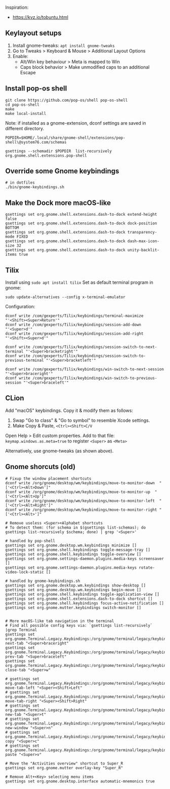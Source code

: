 Inspiration:
* https://kvz.io/tobuntu.html

## Keylayout setups

1. Install gnome-tweaks: `apt install gnome-tweaks`
2. Go to Tweaks > Keyboard & Mouse > Additional Layout Options
3. Enable:
   - Alt/Win key behaviour > Meta is mapped to Win
   - Caps block behavior > Make unmodified caps to an additional Escape


## Install pop-os shell

```
git clone https://github.com/pop-os/shell pop-os-shell
cd pop-os-shell
make
make local-install
```

Note: if installed as a gnome-extension, dconf settings are saved in different directory.

```
POPDIR=$HOME/.local/share/gnome-shell/extensions/pop-shell\@system76.com/schemas

gsettings --schemadir $POPDIR  list-recursively org.gnome.shell.extensions.pop-shell
```


## Override some Gnome keybindings

```
# in dotfiles
./bin/gnome-keybindings.sh
```

## Make the Dock more macOS-like
```
gsettings set org.gnome.shell.extensions.dash-to-dock extend-height false
gsettings set org.gnome.shell.extensions.dash-to-dock dock-position BOTTOM
gsettings set org.gnome.shell.extensions.dash-to-dock transparency-mode FIXED
gsettings set org.gnome.shell.extensions.dash-to-dock dash-max-icon-size 32
gsettings set org.gnome.shell.extensions.dash-to-dock unity-backlit-items true
```

## Tilix

Install using `sudo apt install tilix`
Set as default terminal program in gnome:
```
sudo update-alternatives --config x-terminal-emulator
```

Configuration:
```
dconf write /com/gexperts/Tilix/keybindings/terminal-maximize "'<Shift><Super>Return'"
dconf write /com/gexperts/Tilix/keybindings/session-add-down "'<Super>d'"
dconf write /com/gexperts/Tilix/keybindings/session-add-right "'<Shift><Super>d'"

dconf write /com/gexperts/Tilix/keybindings/session-switch-to-next-terminal "'<Super>bracketright'"
dconf write /com/gexperts/Tilix/keybindings/session-switch-to-previous-terminal "'<Super>bracketleft'"

dconf write /com/gexperts/Tilix/keybindings/win-switch-to-next-session "'<Super>braceright'"
dconf write /com/gexperts/Tilix/keybindings/win-switch-to-previous-session "'<Super>braceleft'"

```


## CLion

Add "macOS" keybindings. Copy it & modify them as follows:
1. Swap "Go to class" & "Go to symbol" to resemble Xcode settings.
2. Make Copy & Paste, `<Ctrl><Shift>C/V`

Open Help > Edit custom properties.
Add to that file: `keymap.windows.as.meta=true` to register `<Super>` as `<Meta>`

Alternatively, use gnome-tweaks (as shown above).

## Gnome shorcuts (old)
```
# Fixup the window placement shortcuts
dconf write /org/gnome/desktop/wm/keybindings/move-to-monitor-down  "['<Ctrl><Alt>Down']"
dconf write /org/gnome/desktop/wm/keybindings/move-to-monitor-up  "['<Ctrl><Alt>Up']"
dconf write /org/gnome/desktop/wm/keybindings/move-to-monitor-left  "['<Ctrl><Alt>Right']"
dconf write /org/gnome/desktop/wm/keybindings/move-to-monitor-right "['<Ctrl><Alt>']"

# Remove useless <Super>+Alphabet shortcuts
# To detect them: (for schema in $(gsettings list-schemas); do gsettings list-recursively $schema; done) | grep '<Super>'

# handled by pop-shell
gsettings set org.gnome.desktop.wm.keybindings minimize []
gsettings set org.gnome.shell.keybindings toggle-message-tray []
gsettings set org.gnome.shell.keybindings toggle-overview []
gsettings set org.gnome.settings-daemon.plugins.media-keys screensaver []
gsettings set org.gnome.settings-daemon.plugins.media-keys rotate-video-lock-static []

# handled by gnome-keybindings.sh
gsettings set org.gnome.desktop.wm.keybindings show-desktop []
gsettings set org.gnome.desktop.wm.keybindings begin-move []
gsettings set org.gnome.shell.keybindings toggle-application-view []
gsettings set org.gnome.shell.extensions.dash-to-dock shortcut []
gsettings set org.gnome.shell.keybindings focus-active-notification []
gsettings set org.gnome.mutter.keybindings switch-monitor []


# More macOS-like tab navigation in the terminal
# Find all possible config keys via: `gsettings list-recursively` |grep Terminal
gsettings set org.gnome.Terminal.Legacy.Keybindings:/org/gnome/terminal/legacy/keybindings/ next-tab "<Super>braceright"
gsettings set org.gnome.Terminal.Legacy.Keybindings:/org/gnome/terminal/legacy/keybindings/ prev-tab "<Super>braceleft"
gsettings set org.gnome.Terminal.Legacy.Keybindings:/org/gnome/terminal/legacy/keybindings/ close-tab "<Super>w"

# gsettings set org.gnome.Terminal.Legacy.Keybindings:/org/gnome/terminal/legacy/keybindings/ move-tab-left "<Super><Shift>Left"
# gsettings set org.gnome.Terminal.Legacy.Keybindings:/org/gnome/terminal/legacy/keybindings/ move-tab-right "<Super><Shift>Right"
# gsettings set org.gnome.Terminal.Legacy.Keybindings:/org/gnome/terminal/legacy/keybindings/ new-tab "<Super>t"
# gsettings set org.gnome.Terminal.Legacy.Keybindings:/org/gnome/terminal/legacy/keybindings/ new-window "<Super>n"
# gsettings set org.gnome.Terminal.Legacy.Keybindings:/org/gnome/terminal/legacy/keybindings/ copy "<Super>c"
# gsettings set org.gnome.Terminal.Legacy.Keybindings:/org/gnome/terminal/legacy/keybindings/ paste "<Super>v"

# Move the "Activities overview" shortcut to Super_R
gsettings set org.gnome.mutter overlay-key "Super_R"

# Remove Alt+<Key> selecting menu items
gsettings set org.gnome.desktop.interface automatic-mnemonics true
```

